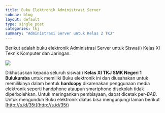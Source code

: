 ```yaml
---
title: Buku Elektronik Administrasi Server 
subnav: blog
layout: default
type: single_post
categories: tkj
summary: "Administrasi Server untuk Kelas 2 TKJ"
---
```

Berikut adalah buku elektronik Administrasi Server untuk Siswa(i) Kelas XI Teknik Komputer dan Jaringan.

![](https://farm8.staticflickr.com/7476/16237526145_920046e6dd_z_d.jpg)

Dikhususkan kepada seluruh siswa(i) **Kelas XI TKJ SMK Negeri 1 Bulukumba** untuk memiliki Buku elektronik ini dan diusahakan untuk memilikinya dalam bentuk **hardcopy** dikarenakan penggunaan media elektronik seperti handphone ataupun smartphone disekolah tidak diperbolehkan. Untuk meringankan pembiayaan, dapat dicetak per-*BAB*.
Untuk mengunduh Buku elektronik diatas bisa mengunjungi laman berikut [http://s.id/35t](http://s.id/35t)